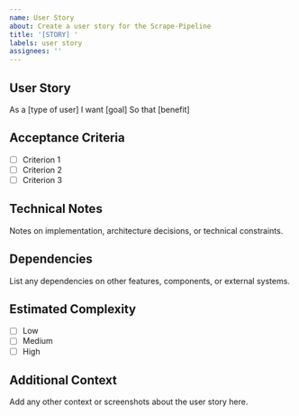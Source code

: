 ```yaml
---
name: User Story
about: Create a user story for the Scrape-Pipeline
title: '[STORY] '
labels: user story
assignees: ''
---
```


## User Story
As a [type of user]
I want [goal]
So that [benefit]

## Acceptance Criteria
- [ ] Criterion 1
- [ ] Criterion 2
- [ ] Criterion 3

## Technical Notes
Notes on implementation, architecture decisions, or technical constraints.

## Dependencies
List any dependencies on other features, components, or external systems.

## Estimated Complexity
- [ ] Low
- [ ] Medium
- [ ] High

## Additional Context
Add any other context or screenshots about the user story here.